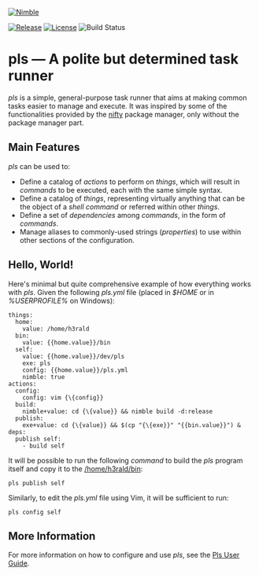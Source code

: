 [![Nimble](https://raw.githubusercontent.com/yglukhov/nimble-tag/master/nimble.png)](https://github.com/h3rald/pls)

[![Release](https://img.shields.io/github/release/h3rald/pls.svg)]()
[![License](https://img.shields.io/badge/license-MIT-blue.svg)](https://raw.githubusercontent.com/h3rald/litestore/master/LICENSE)
![Build Status](https://github.com/h3rald/pls/actions/workflows/ci.yml/badge.svg)

# pls &mdash; A polite but determined task runner

_pls_ is a simple, general-purpose task runner that aims at making common tasks easier to manage and execute. It was inspired by some of the functionalities provided by the [nifty](https://h3rald.com/nifty) package manager, only without the package manager part.

## Main Features

_pls_ can be used to:

- Define a catalog of _actions_ to perform on _things_, which will result in _commands_ to be executed, each with the same simple syntax.
- Define a catalog of _things_, representing virtually anything that can be the object of a _shell command_ or referred within other _things_.
- Define a set of _dependencies_ among _commands_, in the form of _commands_.
- Manage aliases to commonly-used strings (_properties_) to use within other sections of the configuration.

## Hello, World!

Here's minimal but quite comprehensive example of how everything works with _pls_. Given the following <var>pls.yml</var> file (placed in <var>$HOME</var> or in <var>%USERPROFILE%</var> on Windows):

```
things:
  home:
    value: /home/h3rald
  bin:
    value: {{home.value}}/bin
  self:
    value: {{home.value}}/dev/pls
    exe: pls
    config: {{home.value}}/pls.yml
    nimble: true
actions:
  config:
    config: vim {\{config}}
  build:
    nimble+value: cd {\{value}} && nimble build -d:release
  publish:
    exe+value: cd {\{value}} && $(cp "{\{exe}}" "{{bin.value}}") &
deps:
  publish self:
    - build self
```

It will be possible to run the following _command_ to build the _pls_ program itself and copy it to the [/home/h3rald/bin](class:dir):

```
pls publish self
```

Similarly, to edit the <var>pls.yml</var> file using Vim, it will be sufficient to run:

```
pls config self
```

## More Information

For more information on how to configure and use _pls_, see the [Pls User Guide](https://h3rald.com/pls/Pls_UserGuide.htm).
